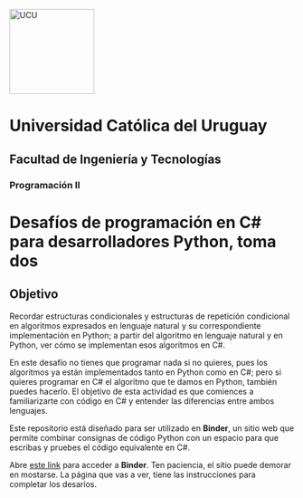 <img alt="UCU" src="https://www.ucu.edu.uy/plantillas/images/logo_ucu.svg"
width="150"/>

# Universidad Católica del Uruguay

## Facultad de Ingeniería y Tecnologías

### Programación II

# Desafíos de programación en C# para desarrolladores Python, toma dos

## Objetivo

Recordar estructuras condicionales y estructuras de repetición condicional en
algoritmos expresados en lenguaje natural y su correspondiente implementación en
Python; a partir del algoritmo en lenguaje natural y en Python, ver cómo se
implementan esos algoritmos en C#.

En este desafío no tienes que programar nada si no quieres, pues los algoritmos
ya están implementados tanto en Python como en C#; pero si quieres programar en
C# el algoritmo que te damos en Python, también puedes hacerlo. El objetivo de
esta actividad es que comiences a familiarizarte con código en C# y entender las
diferencias entre ambos lenguajes.

Este repositorio está diseñado para ser utilizado en **Binder**, un sitio web
que permite combinar consignas de código Python con un espacio para que escribas
y pruebes el código equivalente en C#.

Abre [este
link](https://mybinder.org/v2/gh/ucudal/PII_Desafios_Python_CSharp_2/main?urlpath=%2Fdoc%2Ftree%2Findex.ipynb)
para acceder a **Binder**. Ten paciencia, el sitio puede demorar en mostarse.
La página que vas a ver, tiene las instrucciones para completar los desaríos.
